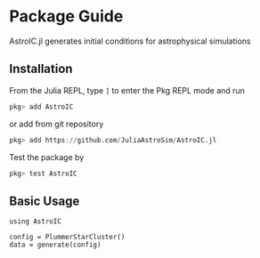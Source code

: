 # Package Guide

AstroIC.jl generates initial conditions for astrophysical simulations

## Installation

From the Julia REPL, type `]` to enter the Pkg REPL mode and run
```julia
pkg> add AstroIC
```
or add from git repository
```julia
pkg> add https://github.com/JuliaAstroSim/AstroIC.jl
```

Test the package by
```julia
pkg> test AstroIC
```

## Basic Usage

```@repl guide
using AstroIC

config = PlummerStarCluster()
data = generate(config)
```